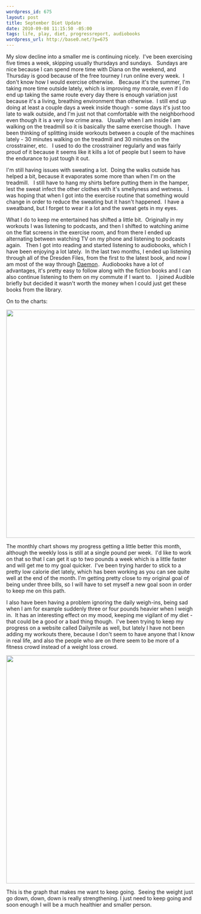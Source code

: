 ```yaml
--- 
wordpress_id: 675
layout: post
title: September Diet Update
date: 2010-09-08 11:15:50 -05:00
tags: life, play, diet, progressreport, audiobooks
wordpress_url: http://base0.net/?p=675
---
```

My slow decline into a smaller me is continuing nicely.  I've been exercising five times a week, skipping usually thursdays and sundays.   Sundays are nice because I can spend more time with Diana on the weekend, and Thursday is good because of the free tourney I run online every week.  I don't know how I would exercise otherwise.   Because it's the summer, I'm taking more time outside lately, which is improving my morale, even if I do end up taking the same route every day there is enough variation just because it's a living, breathing environment than otherwise.  I still end up doing at least a couple days a week inside though - some days it's just too late to walk outside, and I'm just not that comfortable with the neighborhood even though it is a very low crime area.   Usually when I am inside I am walking on the treadmill so it is basically the same exercise though.  I have been thinking of splitting inside workouts between a couple of the machines lately - 30 minutes walking on the treadmill and 30 minutes on the crosstrainer, etc.   I used to do the crosstrainer regularly and was fairly proud of it because it seems like it kills a lot of people but I seem to have the endurance to just tough it out.

I'm still having issues with sweating a lot.  Doing the walks outside has helped a bit, because it evaporates some more than when I'm on the treadmill.   I still have to hang my shirts before putting them in the hamper, lest the sweat infect the other clothes with it's smellyness and wetness.   I was hoping that when I got into the exercise routine that something would change in order to reduce the sweating but it hasn't happened.  I have a sweatband, but I forget to wear it a lot and the sweat gets in my eyes.

What I do to keep me entertained has shifted a little bit.  Originally in my workouts I was listening to podcasts, and then I shifted to watching anime on the flat screens in the exercise room, and from there I ended up alternating between watching TV on my phone and listening to podcasts again.   Then I got into reading and started listening to audiobooks, which I have been enjoying a lot lately.  In the last two months, I ended up listening through all of the Dresden Files, from the first to the latest book, and now I am most of the way through <a href="http://www.amazon.com/gp/product/0451228731?ie=UTF8&amp;tag=basezero-20&amp;linkCode=as2&amp;camp=1789&amp;creative=9325&amp;creativeASIN=0451228731">Daemon</a><img style="border: none !important; margin: 0px !important;" src="http://www.assoc-amazon.com/e/ir?t=basezero-20&amp;l=as2&amp;o=1&amp;a=0451228731" border="0" alt="" width="1" height="1" />.  Audiobooks have a lot of advantages, it's pretty easy to follow along with the fiction books and I can also continue listening to them on my commute if I want to.   I joined Audible briefly but decided it wasn't worth the money when I could just get these books from the library.

On to the charts:

<a href="http://base0.net/wp-content/uploads/2010/09/30d-sep9.png"><img class="alignnone size-full wp-image-676" title="October's 30 day diet chart" src="http://base0.net/wp-content/uploads/2010/09/30d-sep9.png" alt="" width="610" /></a>

The monthly chart shows my progress getting a little better this month, although the weekly loss is still at a single pound per week.  I'd like to work on that so that I can get it up to two pounds a week which is a little faster and will get me to my goal quicker.  I've been trying harder to stick to a pretty low calorie diet lately, which has been working as you can see quite well at the end of the month. I'm getting pretty close to my original goal of being under three bills, so I will have to set myself a new goal soon in order to keep me on this path.

I also have been having a problem ignoring the daily weigh-ins, being sad when I am for example suddenly three or four pounds heavier when I weigh in.  It has an interesting effect on my mood, keeping me vigilant of my diet - that could be a good or a bad thing though.  I've been trying to keep my progress on a website called Dailymile as well, but lately I have not been adding my workouts there, because I don't seem to have anyone that I know in real life, and also the people who are on there seem to be more of a fitness crowd instead of a weight loss crowd.

<a href="http://base0.net/wp-content/uploads/2010/09/yr-sep9.png"><img class="alignnone size-full wp-image-677" title="October's Year Progress Diet Graph" src="http://base0.net/wp-content/uploads/2010/09/yr-sep9.png" alt="" width="610" /></a>

This is the graph that makes me want to keep going.  Seeing the weight just go down, down, down is really strengthening. I just need to keep going and soon enough I will be a much healthier and smaller person.

